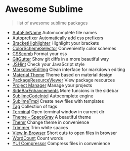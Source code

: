 # Awesome Sublime
> list of awesome sublime packages

+ [AutoFileName](https://packagecontrol.io/packages/AutoFileName) Automcomplete file names
+ [Autoprefixer](https://packagecontrol.io/packages/Autoprefixer) Automatically add css prefixers
+ [BracketHighlighter](https://packagecontrol.io/packages/BracketHighlighter) Highlight your brackets
+ [ColorSchemeSelector](https://packagecontrol.io/packages/ColorSchemeSelector) Conveniently color schemes
+ [CSScomb](https://packagecontrol.io/packages/CSScomb) Format your css
+ [GitGutter](https://packagecontrol.io/packages/GitGutter) Show git diffs in a more beautiful way
+ [JSHint](https://packagecontrol.io/packages/JSHint) Check your JavaScript style
+ [MarkdownEditing](https://packagecontrol.io/packages/MarkdownEditing) Clean interface for markdown editing
+ [Material Theme](https://packagecontrol.io/packages/Material%20Theme) Theme based on material design
+ [PackageResourceViewer](https://packagecontrol.io/packages/PackageResourceViewer) View package resources
+ [Project Manager](https://packagecontrol.io/packages/Project%20Manager) Manage your projects
+ [SideBarEnhancements](https://packagecontrol.io/packages/SideBarEnhancements) More funcions in the sidebar
+ [SublimeCodeIntel](https://packagecontrol.io/packages/SublimeCodeIntel) Autocomplete engine
+ [SublimeTmpl](https://packagecontrol.io/packages/SublimeTmpl) Create new files with templates
+ [Tag](https://packagecontrol.io/packages/Tag) Collection of tags
+ [Terminal](https://packagecontrol.io/packages/Terminal) Open terminal window in current dir
+ [Theme - SpaceGray](https://packagecontrol.io/packages/Theme%20-%20Spacegray) A beautiful theme
+ [Themr](https://packagecontrol.io/packages/Themr) Change theme in convenience
+ [Trimmer](https://packagecontrol.io/packages/Trimmer) Trim white spaces
+ [View In Browser](https://packagecontrol.io/packages/View%20In%20Browser) Short cuts to open files in browser
+ [WordCount](https://packagecontrol.io/packages/WordCount) Count words
+ [YUI Compressor](https://packagecontrol.io/packages/YUI%20Compressor) Compress files in convenience